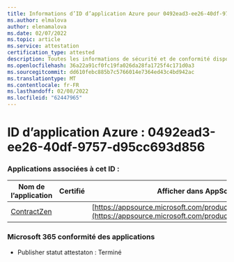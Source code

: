 ```yaml
---
title: Informations d’ID d’application Azure pour 0492ead3-ee26-40df-9757-d95cc693d856
ms.author: elmalova
author: elenamalova
ms.date: 02/07/2022
ms.topic: article
ms.service: attestation
certification_type: attested
description: Toutes les informations de sécurité et de conformité disponibles pour 0492ead3-ee26-40df-9757-d95cc693d856.
ms.openlocfilehash: 36a22a91cf0fc19fa026da28fa1725f4c171d0a3
ms.sourcegitcommit: dd610febc885b7c5766014e7364ed43c4bd942ac
ms.translationtype: MT
ms.contentlocale: fr-FR
ms.lasthandoff: 02/08/2022
ms.locfileid: "62447965"
---
```

# <a name="azure-app-id-0492ead3-ee26-40df-9757-d95cc693d856"></a>ID d’application Azure : 0492ead3-ee26-40df-9757-d95cc693d856


### <a name="apps-associated-with-this-id"></a>Applications associées à cet ID :
| **Nom de l’application** | **Certifié** | **Afficher dans AppSource** |
|--------------|---------------|-----------------------|
| [ContractZen](https://docs.microsoft.com/microsoft-365-app-certification/forward/WA200001389) |  | [https://appsource.microsoft.com/product/office/WA200001389](https://appsource.microsoft.com/product/office/WA200001389) |

### <a name="microsoft-365-app-compliance-status"></a>Microsoft 365 conformité des applications
- Publisher statut attestaton : Terminé
